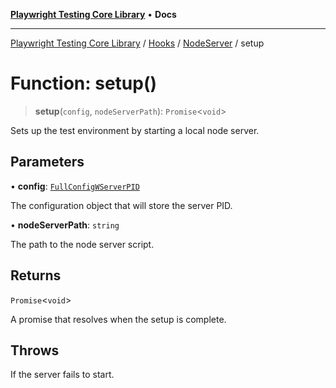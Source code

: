 [**Playwright Testing Core Library**](../../../../../README.md) • **Docs**

***

[Playwright Testing Core Library](../../../../../README.md) / [Hooks](../../../README.md) / [NodeServer](../README.md) / setup

# Function: setup()

> **setup**(`config`, `nodeServerPath`): `Promise`\<`void`\>

Sets up the test environment by starting a local node server.

## Parameters

• **config**: [`FullConfigWServerPID`](../../../../../interfaces/FullConfigWServerPID.md)

The configuration object that will store the server PID.

• **nodeServerPath**: `string`

The path to the node server script.

## Returns

`Promise`\<`void`\>

A promise that resolves when the setup is complete.

## Throws

If the server fails to start.
